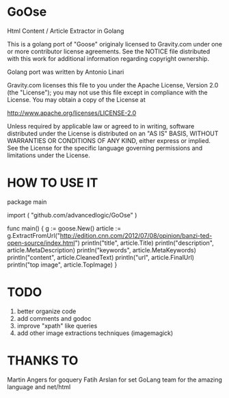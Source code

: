 GoOse
=====

Html Content / Article Extractor in Golang

This is a golang port of "Goose" originaly licensed to Gravity.com
under one or more contributor license agreements.  See the NOTICE file
distributed with this work for additional information
regarding copyright ownership.

Golang port was written by Antonio Linari

Gravity.com licenses this file
to you under the Apache License, Version 2.0 (the "License");
you may not use this file except in compliance
with the License.  You may obtain a copy of the License at

http://www.apache.org/licenses/LICENSE-2.0

Unless required by applicable law or agreed to in writing, software
distributed under the License is distributed on an "AS IS" BASIS,
WITHOUT WARRANTIES OR CONDITIONS OF ANY KIND, either express or implied.
See the License for the specific language governing permissions and
limitations under the License.

HOW TO USE IT
=============

package main

import (
	"github.com/advancedlogic/GoOse"
)

func main() {
	g := goose.New()
	article := g.ExtractFromUrl("http://edition.cnn.com/2012/07/08/opinion/banzi-ted-open-source/index.html")
	println("title", article.Title)
	println("description", article.MetaDescription)
	println("keywords", article.MetaKeywords)
	println("content", article.CleanedText)
	println("url", article.FinalUrl)
	println("top image", article.TopImage)
}

TODO
====

1) better organize code
2) add comments and godoc
3) improve "xpath" like queries
4) add other image extractions techniques (imagemagick)

THANKS TO
=========
Martin Angers for goquery
Fatih Arslan for set
GoLang team for the amazing language and net/html
